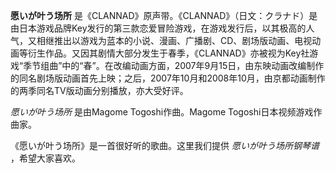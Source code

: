

**愿いが叶う场所**
是《CLANNAD》原声带。《CLANNAD》（日文：クラナド）是由日本游戏品牌Key发行的第三款恋爱冒险游戏，在游戏发行后，以其极高的人气，又相继推出以游戏为蓝本的小说、漫画、广播剧、CD、剧场版动画、电视动画等衍生作品。又因其剧情大部分发生于春季，《CLANNAD》亦被视为Key社游戏“季节组曲”中的“春”。在改编动画方面，2007年9月15日，由东映动画改编制作的同名剧场版动画首先上映；之后，2007年10月和2008年10月，由京都动画制作的两季同名TV版动画分别播放，亦大受好评。

_愿いが叶う场所_ 是由Magome Togoshi作曲。Magome Togoshi日本视频游戏作曲家。

《愿いが叶う场所》是一首很好听的歌曲。这里我们提供 _愿いが叶う场所钢琴谱_ ，希望大家喜欢。

